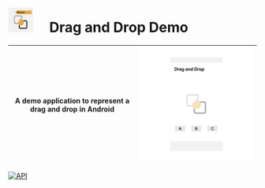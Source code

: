 # <img src="https://github.com/robertlevonyan/DragAndDropDemo/blob/master/app/src/main/ic_launcher-playstore.png"  width="50" height="50" /> &nbsp;&nbsp;&nbsp; Drag and Drop Demo

|A demo application to represent a drag and drop in Android|<img src="https://github.com/robertlevonyan/DragAndDropDemo/blob/master/media/dragndrop.png"  width="450" />|
|----------------------------------------------------------------------------------------------|-----------|
 
[![API](https://img.shields.io/badge/API-23%2B-yellow.svg?style=flat-square)](https://android-arsenal.com/api?level=23)